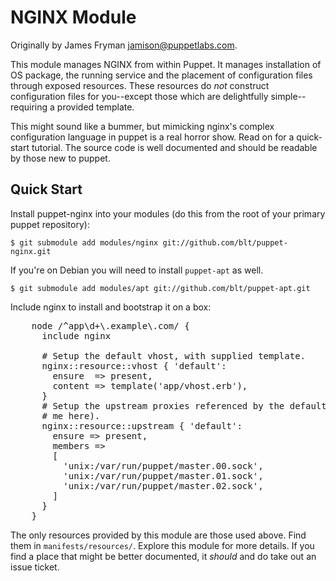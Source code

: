 # NGINX Module

Originally by James Fryman <jamison@puppetlabs.com>.

This module manages NGINX from within Puppet. It manages installation of OS
package, the running service and the placement of configuration files through
exposed resources. These resources do _not_ construct configuration files for
you--except those which are delightfully simple--requiring a provided template.

This might sound like a bummer, but mimicking nginx's complex configuration
language in puppet is a real horror show. Read on for a quick-start
tutorial. The source code is well documented and should be readable by those new
to puppet.

## Quick Start

Install puppet-nginx into your modules (do this from the root of your primary
puppet repository):

    $ git submodule add modules/nginx git://github.com/blt/puppet-nginx.git

If you're on Debian you will need to install `puppet-apt` as well.

    $ git submodule add modules/apt git://github.com/blt/puppet-apt.git

Include nginx to install and bootstrap it on a box:

<pre>
    node /^app\d+\.example\.com/ {
      include nginx

      # Setup the default vhost, with supplied template.
      nginx::resource::vhost { 'default':
        ensure  => present,
        content => template('app/vhost.erb'),
      }
      # Setup the upstream proxies referenced by the default vhost (pretend with
      # me here).
      nginx::resource::upstream { 'default':
        ensure => present,
        members =>
        [
          'unix:/var/run/puppet/master.00.sock',
          'unix:/var/run/puppet/master.01.sock',
          'unix:/var/run/puppet/master.02.sock',
        ]
      }
    }
</pre>

The only resources provided by this module are those used above. Find them in
`manifests/resources/`. Explore this module for more
details. If you find a place that might be better documented, it _should_ and do
take out an issue ticket.
